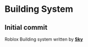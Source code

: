 # Building System

## **Initial commit**  
Roblox Building system written by  **[Sky](https://www.roblox.com/users/2291901336/profile)**